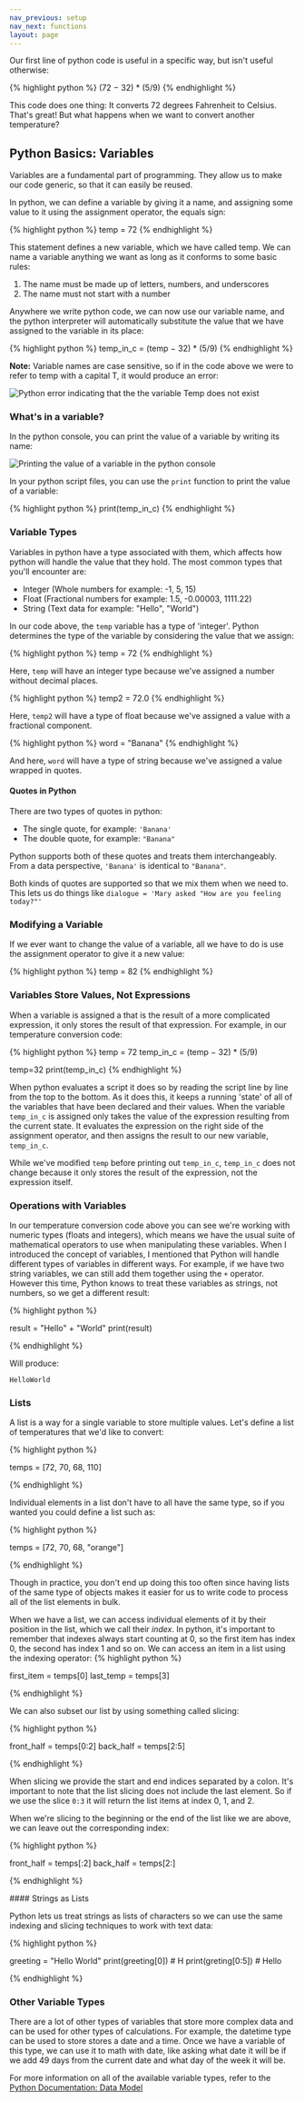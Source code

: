 ```yaml
---
nav_previous: setup
nav_next: functions
layout: page
---
```


Our first line of python code is useful in a specific way, but isn't useful otherwise: 

{% highlight python %}
(72 − 32) * (5/9)
{% endhighlight %}

This code does one thing: It converts 72 degrees Fahrenheit to Celsius. That's great! But what happens when we want to convert another temperature?

## Python Basics: Variables

Variables are a fundamental part of programming. They allow us to make our code generic, so that it can easily be reused. 

In python, we can define a variable by giving it a name, and assigning some value to it using the assignment operator, the equals sign:

{% highlight python %}
temp = 72
{% endhighlight %}

This statement defines a new variable, which we have called temp. We can name a variable anything we want as long as it conforms to some basic rules: 
1. The name must be made up of letters, numbers, and underscores
2. The name must not start with a number

Anywhere we write python code, we can now use our variable name, and the python interpreter will automatically substitute the value that we have assigned to the variable in its place:

{% highlight python %}
temp_in_c = (temp − 32) * (5/9)
{% endhighlight %}

<div class="aside" markdown="1">

**Note:** Variable names are case sensitive, so if in the code above we were to refer to temp with a capital T, it would produce an error: 

![Python error indicating that the the variable Temp does not exist](../assets/images/name-error.png)

</div>

<div class="aside" markdown="1">

### What's in a variable? 

In the python console, you can print the value of a variable by writing its name: 

![Printing the value of a variable in the python console](../assets/images/printing-variable-console.png)

In your python script files, you can use the `print` function to print the value of a variable:

{% highlight python %}
print(temp_in_c)
{% endhighlight %}

</div>

### Variable Types

Variables in python have a type associated with them, which affects how python will handle the value that they hold. The most common types that you'll encounter are: 
* Integer (Whole numbers for example: -1, 5, 15)
* Float (Fractional numbers for example: 1.5, -0.00003, 1111.22)
* String (Text data for example: "Hello", "World")

In our code above, the `temp` variable has a type of 'integer'. Python determines the type of the variable by considering the value that we assign:

{% highlight python %}
temp = 72
{% endhighlight %}

Here, `temp` will have an integer type because we've assigned a number without decimal places. 

{% highlight python %}
temp2 = 72.0
{% endhighlight %}
 
Here, `temp2` will have a type of float because we've assigned a value with a fractional component. 

{% highlight python %}
word = "Banana"
{% endhighlight %}

And here, `word` will have a type of string because we've assigned a value wrapped in quotes.

<div class="aside" markdown="1">

#### Quotes in Python

There are two types of quotes in python:
* The single quote, for example: `'Banana'`
* The double quote, for example: `"Banana"`

Python supports both of these quotes and treats them interchangeably. From a data perspective, `'Banana'` is identical to `"Banana"`.

Both kinds of quotes are supported so that we mix them when we need to. This lets us do things like `dialogue = 'Mary asked "How are you feeling today?"'`

</div>

### Modifying a Variable

If we ever want to change the value of a variable, all we have to do is use the assignment operator to give it a new value: 

{% highlight python %}
temp = 82
{% endhighlight %} 

### Variables Store Values, Not Expressions
When a variable is assigned a that is the result of a more complicated expression, it only stores the result of that expression. For example, in our temperature conversion code:

{% highlight python %}
temp = 72
temp_in_c = (temp − 32) * (5/9)

temp=32
print(temp_in_c)
{% endhighlight %} 

When python evaluates a script it does so by reading the script line by line from the top to the bottom. As it does this, it keeps a running 'state' of all of the variables that have been declared and their values. When the variable `temp_in_c` is assigned only takes the value of the expression resulting from the current state. It evaluates the expression on the right side of the assignment operator, and then assigns the result to our new variable, `temp_in_c`. 

While we've modified `temp` before printing out `temp_in_c`, `temp_in_c` does not change because it only stores the result of the expression, not the expression itself.

### Operations with Variables

In our temperature conversion code above you can see we're working with numeric types (floats and integers), which means we have the usual suite of mathematical operators to use when manipulating these variables. When I introduced the concept of variables, I mentioned that Python will handle different types of variables in different ways. For example, if we have two string variables, we can still add them together using the `+` operator. However this time, Python knows to treat these variables as strings, not numbers, so we get a different result:

{% highlight python %}

result = "Hello" + "World"
print(result)

{% endhighlight %}

Will produce: 

```HelloWorld```

### Lists

A list is a way for a single variable to store multiple values. Let's define a list of temperatures that we'd like to convert: 

{% highlight python %}

temps = [72, 70, 68, 110]

{% endhighlight %}

Individual elements in a list don't have to all have the same type, so if you wanted you could define a list such as: 

{% highlight python %}

temps = [72, 70, 68, "orange"]

{% endhighlight %}

Though in practice, you don't end up doing this too often since having lists of the same type of objects makes it easier for us to write code to process all of the list elements in bulk. 

When we have a list, we can access individual elements of it by their position in the list, which we call their *index*. In python, it's important to remember that indexes always start counting at 0, so the first item has index 0, the second has index 1 and so on. We can access an item in a list using the indexing operator:
{% highlight python %}

first_item = temps[0]
last_temp = temps[3]

{% endhighlight %}

We can also subset our list by using something called slicing: 

{% highlight python %}

front_half = temps[0:2]
back_half = temps[2:5]

{% endhighlight %}

When slicing we provide the start and end indices separated by a colon. It's important to note that the list slicing does not include the last element. So if we use the slice `0:3` it will return the list items at index 0, 1, and 2.

When we're slicing to the beginning or the end of the list like we are above, we can leave out the corresponding index:

{% highlight python %}

front_half = temps[:2]
back_half = temps[2:]

{% endhighlight %}

<div class="aside" markdown="1">
#### Strings as Lists

Python lets us treat strings as lists of characters so we can use the same indexing and slicing techniques to work with text data: 

{% highlight python %}

greeting = "Hello World"
print(greeting[0]) # H
print(greting[0:5]) # Hello

{% endhighlight %}

</div>

### Other Variable Types

There are a lot of other types of variables that store more complex data and can be used for other types of calculations. For example, the datetime type can be used to store stores a date and a time. Once we have a variable of this type, we can use it to math with date, like asking what date it will be if we add 49 days from the current date and what day of the week it will be. 

For more information on all of the available variable types, refer to the [Python Documentation: Data Model](https://docs.python.org/3/reference/datamodel.html#objects-values-and-types)

